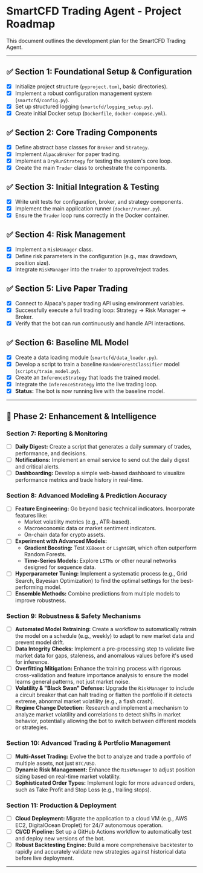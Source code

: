 # SmartCFD Trading Agent - Project Roadmap

This document outlines the development plan for the SmartCFD Trading Agent.

---

## ✅ Section 1: Foundational Setup & Configuration
- [x] Initialize project structure (`pyproject.toml`, basic directories).
- [x] Implement a robust configuration management system (`smartcfd/config.py`).
- [x] Set up structured logging (`smartcfd/logging_setup.py`).
- [x] Create initial Docker setup (`Dockerfile`, `docker-compose.yml`).

## ✅ Section 2: Core Trading Components
- [x] Define abstract base classes for `Broker` and `Strategy`.
- [x] Implement `AlpacaBroker` for paper trading.
- [x] Implement a `DryRunStrategy` for testing the system's core loop.
- [x] Create the main `Trader` class to orchestrate the components.

## ✅ Section 3: Initial Integration & Testing
- [x] Write unit tests for configuration, broker, and strategy components.
- [x] Implement the main application runner (`docker/runner.py`).
- [x] Ensure the `Trader` loop runs correctly in the Docker container.

## ✅ Section 4: Risk Management
- [x] Implement a `RiskManager` class.
- [x] Define risk parameters in the configuration (e.g., max drawdown, position size).
- [x] Integrate `RiskManager` into the `Trader` to approve/reject trades.

## ✅ Section 5: Live Paper Trading
- [x] Connect to Alpaca's paper trading API using environment variables.
- [x] Successfully execute a full trading loop: Strategy -> Risk Manager -> Broker.
- [x] Verify that the bot can run continuously and handle API interactions.

## ✅ Section 6: Baseline ML Model
- [x] Create a data loading module (`smartcfd/data_loader.py`).
- [x] Develop a script to train a baseline `RandomForestClassifier` model (`scripts/train_model.py`).
- [x] Create an `InferenceStrategy` that loads the trained model.
- [x] Integrate the `InferenceStrategy` into the live trading loop.
- [x] **Status:** The bot is now running live with the baseline model.

---

## 🚀 Phase 2: Enhancement & Intelligence

### Section 7: Reporting & Monitoring
- [ ] **Daily Digest:** Create a script that generates a daily summary of trades, performance, and decisions.
- [ ] **Notifications:** Implement an email service to send out the daily digest and critical alerts.
- [ ] **Dashboarding:** Develop a simple web-based dashboard to visualize performance metrics and trade history in real-time.

### Section 8: Advanced Modeling & Prediction Accuracy
- [ ] **Feature Engineering:** Go beyond basic technical indicators. Incorporate features like:
    - Market volatility metrics (e.g., ATR-based).
    - Macroeconomic data or market sentiment indicators.
    - On-chain data for crypto assets.
- [ ] **Experiment with Advanced Models:**
    - **Gradient Boosting:** Test `XGBoost` or `LightGBM`, which often outperform Random Forests.
    - **Time-Series Models:** Explore `LSTMs` or other neural networks designed for sequence data.
- [ ] **Hyperparameter Tuning:** Implement a systematic process (e.g., Grid Search, Bayesian Optimization) to find the optimal settings for the best-performing model.
- [ ] **Ensemble Methods:** Combine predictions from multiple models to improve robustness.

### Section 9: Robustness & Safety Mechanisms
- [ ] **Automated Model Retraining:** Create a workflow to automatically retrain the model on a schedule (e.g., weekly) to adapt to new market data and prevent model drift.
- [ ] **Data Integrity Checks:** Implement a pre-processing step to validate live market data for gaps, staleness, and anomalous values before it's used for inference.
- [ ] **Overfitting Mitigation:** Enhance the training process with rigorous cross-validation and feature importance analysis to ensure the model learns general patterns, not just market noise.
- [ ] **Volatility & "Black Swan" Defense:** Upgrade the `RiskManager` to include a circuit breaker that can halt trading or flatten the portfolio if it detects extreme, abnormal market volatility (e.g., a flash crash).
- [ ] **Regime Change Detection:** Research and implement a mechanism to analyze market volatility and correlations to detect shifts in market behavior, potentially allowing the bot to switch between different models or strategies.

### Section 10: Advanced Trading & Portfolio Management
- [ ] **Multi-Asset Trading:** Evolve the bot to analyze and trade a portfolio of multiple assets, not just `BTC/USD`.
- [ ] **Dynamic Risk Management:** Enhance the `RiskManager` to adjust position sizing based on real-time market volatility.
- [ ] **Sophisticated Order Types:** Implement logic for more advanced orders, such as Take Profit and Stop Loss (e.g., trailing stops).

### Section 11: Production & Deployment
- [ ] **Cloud Deployment:** Migrate the application to a cloud VM (e.g., AWS EC2, DigitalOcean Droplet) for 24/7 autonomous operation.
- [ ] **CI/CD Pipeline:** Set up a GitHub Actions workflow to automatically test and deploy new versions of the bot.
- [ ] **Robust Backtesting Engine:** Build a more comprehensive backtester to rapidly and accurately validate new strategies against historical data before live deployment.

---
